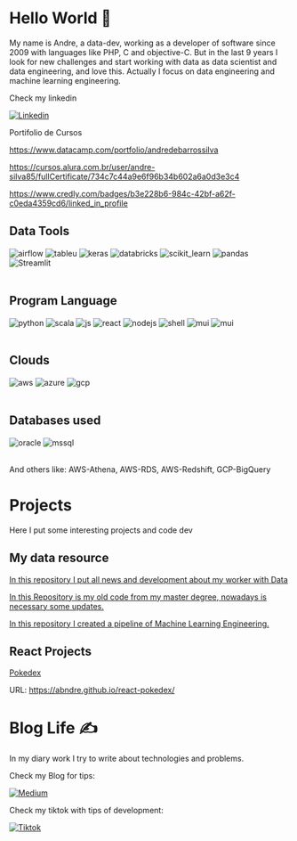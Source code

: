 # Hello World 👐


My name is Andre, a data-dev, working as a developer of software since 2009 with languages like PHP, C and objective-C. But in the last 9 years I look for new challenges and start working with data as data scientist and data engineering, and love this. Actually I focus on data engineering and machine learning engineering.


Check my linkedin


[![Linkedin](https://img.shields.io/badge/LinkedIn-0077B5?style=for-the-badge&logo=linkedin&logoColor=white)](https://www.linkedin.com/in/andrezio//)

Portifolio de Cursos

https://www.datacamp.com/portfolio/andredebarrossilva

https://cursos.alura.com.br/user/andre-silva85/fullCertificate/734c7c44a9e6f96b34b602a6a0d3e3c4

https://www.credly.com/badges/b3e228b6-984c-42bf-a62f-c0eda4359cd6/linked_in_profile

## Data Tools


<div style="display: inline_block">
  <img align="center" alt="airflow" src="https://img.shields.io/badge/Airflow-017CEE?style=for-the-badge&logo=Apache%20Airflow&logoColor=white" />
  <img align="center" alt="tableu" src="https://img.shields.io/badge/Tableau-E97627?style=for-the-badge&logo=Tableau&logoColor=white" />
  <img align="center" alt="keras" src="https://img.shields.io/badge/Keras-FF0000?style=for-the-badge&logo=keras&logoColor=white" />
  <img align="center" alt="databricks" src="https://img.shields.io/badge/Databricks-FF3621?style=for-the-badge&logo=Databricks&logoColor=white" />
  <img align="center" alt="scikit_learn" src="https://img.shields.io/badge/scikit_learn-F7931E?style=for-the-badge&logo=scikit-learn&logoColor=white" />
  <img align="center" alt="pandas" src="https://img.shields.io/badge/Pandas-2C2D72?style=for-the-badge&logo=pandas&logoColor=white" />
  <img align="center" alt="Streamlit" src="https://img.shields.io/badge/Streamlit-FF4B4B?style=for-the-badge&logo=Streamlit&logoColor=white" />
  
</div><br/>


## Program Language

<div style="display: inline_block">
  <img align="center" alt="python" src="https://img.shields.io/badge/Python-3776AB?style=for-the-badge&logo=python&logoColor=white" />
  <img align="center" alt="scala" src="https://img.shields.io/badge/Scala-DC322F?style=for-the-badge&logo=scala&logoColor=white" />
  <img align="center" alt="js" src="https://img.shields.io/badge/JavaScript-F7DF1E?style=for-the-badge&logo=javascript&logoColor=black" />
  <img align="center" alt="react" src="https://img.shields.io/badge/React-20232A?style=for-the-badge&logo=react&logoColor=61DAFB" />
  <img align="center" alt="nodejs" src="https://img.shields.io/badge/Node.js-43853D?style=for-the-badge&logo=node.js&logoColor=white" />
  <img align="center" alt="shell" src="https://img.shields.io/badge/Shell_Script-121011?style=for-the-badge&logo=gnu-bash&logoColor=white"/>
  <img align="center" alt="mui" src="https://img.shields.io/badge/Material--UI-0081CB?style=for-the-badge&logo=material-ui&logoColor=white" />
  <img align="center" alt="mui" src="https://img.shields.io/badge/Apache_Spark-FFFFFF?style=for-the-badge&logo=apachespark&logoColor=#E35A16" />
  
</div><br/>

## Clouds


<div style="display: inline_block">
    <img align="center" alt="aws" src="https://img.shields.io/badge/Amazon_AWS-232F3E?style=for-the-badge&logo=amazon-aws&logoColor=white" />
    <img align="center" alt="azure"  src="https://img.shields.io/badge/Microsoft_Azure-0089D6?style=for-the-badge&logo=microsoft-azure&logoColor=white" />
    <img align="center" alt="gcp" src="https://img.shields.io/badge/Google_Cloud-4285F4?style=for-the-badge&logo=google-cloud&logoColor=white" />
</div><br/>


## Databases used


<div style="display: inline_block">
    <img align="center" alt="oracle" src="https://img.shields.io/badge/Oracle-F80000?style=for-the-badge&logo=oracle&logoColor=black" />
    <img align="center" alt="mssql"  src="https://img.shields.io/badge/Microsoft_SQL_Server-CC2927?style=for-the-badge&logo=microsoft-sql-server&logoColor=white" />
</div><br/>

And others like: AWS-Athena, AWS-RDS, AWS-Redshift, GCP-BigQuery

# Projects

Here I put some interesting projects and code dev

## My data resource

[In this repository I put all news and development about my worker with Data](https://github.com/abndre/data)

[In this Repository is my old code from my master degree, nowadays is necessary some updates.](https://github.com/abndre/XPA)

[In this repository I created a pipeline of Machine Learning Engineering.](https://github.com/abndre/docker-multi-stage-ml)

## React Projects

[Pokedex](https://github.com/abndre/react-pokedex)

URL: https://abndre.github.io/react-pokedex/

# Blog Life ✍️

In my diary work I try to write about technologies and problems.

Check my Blog for tips:

[![Medium](https://img.shields.io/badge/Medium-12100E?style=for-the-badge&logo=medium&logoColor=white)](https://andrezio.medium.com/aws-local-sqs-e-sns-53ce5b461dfb)


Check my tiktok with tips of development:

[![Tiktok](https://img.shields.io/badge/TikTok-000000?style=for-the-badge&logo=tiktok&logoColor=white)](https://vm.tiktok.com/ZMLhpCTcW/)


<!--
badges
https://dev.to/envoy_/150-badges-for-github-pnk

emojis
https://emojipedia.org/

status
https://github.com/anuraghazra/github-readme-stats#language-card-exclusive-options
-->
